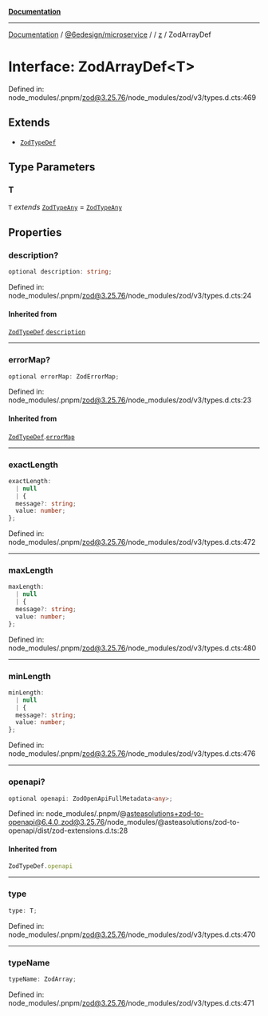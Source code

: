 [**Documentation**](../../../../../README.md)

***

[Documentation](../../../../../README.md) / [@6edesign/microservice](../../../README.md) / [](../../../README.md) / [z](../README.md) / ZodArrayDef

# Interface: ZodArrayDef&lt;T&gt;

Defined in: node\_modules/.pnpm/zod@3.25.76/node\_modules/zod/v3/types.d.cts:469

## Extends

- [`ZodTypeDef`](ZodTypeDef.md)

## Type Parameters

### T

`T` *extends* [`ZodTypeAny`](../type-aliases/ZodTypeAny.md) = [`ZodTypeAny`](../type-aliases/ZodTypeAny.md)

## Properties

### description?

```ts
optional description: string;
```

Defined in: node\_modules/.pnpm/zod@3.25.76/node\_modules/zod/v3/types.d.cts:24

#### Inherited from

[`ZodTypeDef`](ZodTypeDef.md).[`description`](ZodTypeDef.md#description)

***

### errorMap?

```ts
optional errorMap: ZodErrorMap;
```

Defined in: node\_modules/.pnpm/zod@3.25.76/node\_modules/zod/v3/types.d.cts:23

#### Inherited from

[`ZodTypeDef`](ZodTypeDef.md).[`errorMap`](ZodTypeDef.md#errormap)

***

### exactLength

```ts
exactLength: 
  | null
  | {
  message?: string;
  value: number;
};
```

Defined in: node\_modules/.pnpm/zod@3.25.76/node\_modules/zod/v3/types.d.cts:472

***

### maxLength

```ts
maxLength: 
  | null
  | {
  message?: string;
  value: number;
};
```

Defined in: node\_modules/.pnpm/zod@3.25.76/node\_modules/zod/v3/types.d.cts:480

***

### minLength

```ts
minLength: 
  | null
  | {
  message?: string;
  value: number;
};
```

Defined in: node\_modules/.pnpm/zod@3.25.76/node\_modules/zod/v3/types.d.cts:476

***

### openapi?

```ts
optional openapi: ZodOpenApiFullMetadata<any>;
```

Defined in: node\_modules/.pnpm/@asteasolutions+zod-to-openapi@6.4.0\_zod@3.25.76/node\_modules/@asteasolutions/zod-to-openapi/dist/zod-extensions.d.ts:28

#### Inherited from

```ts
ZodTypeDef.openapi
```

***

### type

```ts
type: T;
```

Defined in: node\_modules/.pnpm/zod@3.25.76/node\_modules/zod/v3/types.d.cts:470

***

### typeName

```ts
typeName: ZodArray;
```

Defined in: node\_modules/.pnpm/zod@3.25.76/node\_modules/zod/v3/types.d.cts:471
